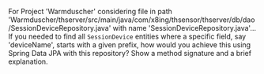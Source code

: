 For Project 'Warmduscher' considering file in path 'Warmduscher/thserver/src/main/java/com/x8ing/thsensor/thserver/db/dao/SessionDeviceRepository.java' with name 'SessionDeviceRepository.java'... 
If you needed to find all `SessionDevice` entities where a specific field, say 'deviceName', starts with a given prefix, how would you achieve this using Spring Data JPA with this repository? Show a method signature and a brief explanation.
